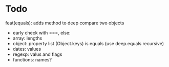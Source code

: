 # Todo

feat(equals): adds method to deep compare two objects

- early check with ===, else:
- array: lengths
- object: property list (Object.keys) is equals (use deep.equals recursive)
- dates: values
- regexp: valus and flags
- functions: names?

